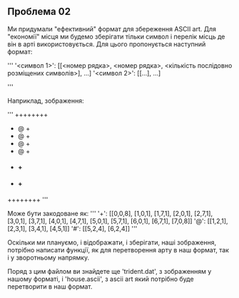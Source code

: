 Проблема 02
-----------

Ми придумали "ефективний" формат для збереження ASCII art. Для "економії" місця ми будемо зберігати тільки символ і перелік місць де він в арті використовується. Для цього пропонується наступний формат:

'''
'<символ 1>': [[<номер рядка>, <номер рядка>, <кількість послідовно розміщених символів>], ...]
'<символ 2>': [[...], ...]

'''

Наприклад, зображення:

'''
++++++++
+ @    +
+  @   +
+   @  +
+    @ +
+ #### +
+ #### +
++++++++
'''

Може бути закодоване як:
'''
'+': [[0,0,8], [1,0,1], [1,7,1], [2,0,1], [2,7,1], [3,0,1], [3,7,1], [4,0,1], [4,7,1], [5,0,1], [5,7,1], [6,0,1], [6,7,1], [7,0,8]]
'@': [[1,2,1], [2,3,1], [3,4,1], [4,5,1]]
'#': [[5,2,4], [6,2,4]]
'''

Оскільки ми плануємо, і відображати, і зберігати, наші зображення, потрібно написати функції, як  для перетворення арту в наш формат, так і у зворотньому напрямку.

Поряд з цим файлом ви знайдете ще 'trident.dat', з зображенням у нашому форматі, і 'house.ascii', з ascii art який потрібно буде перетворити в наш формат.
